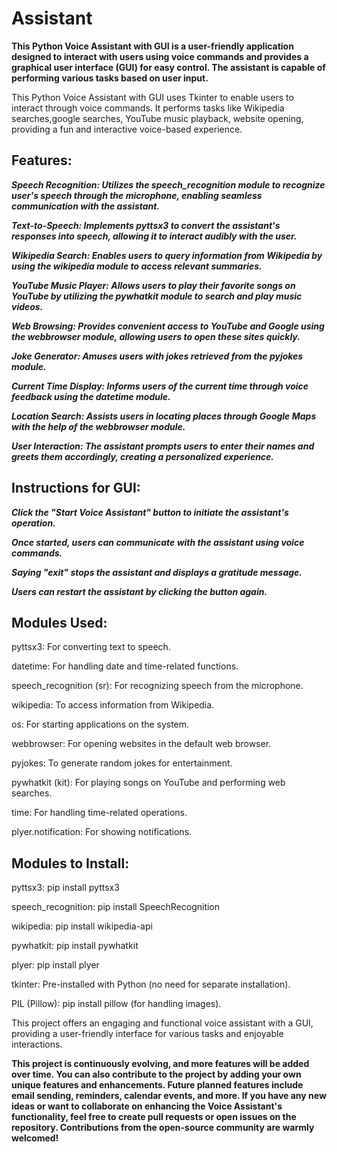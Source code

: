 # Assistant
**This Python Voice Assistant with GUI is a user-friendly application designed to interact with users using voice commands and provides a graphical user interface (GUI) for easy control. The assistant is capable of performing various tasks based on user input.**

This Python Voice Assistant with GUI uses Tkinter to enable users to interact through voice commands. It performs tasks like Wikipedia searches,google searches, YouTube music playback, website opening, providing a fun and interactive voice-based experience.



**Features:**
-------------------
***Speech Recognition: Utilizes the speech_recognition module to recognize user's speech through the microphone, enabling seamless communication with the assistant.***

***Text-to-Speech: Implements pyttsx3 to convert the assistant's responses into speech, allowing it to interact audibly with the user.***

***Wikipedia Search: Enables users to query information from Wikipedia by using the wikipedia module to access relevant summaries.***

***YouTube Music Player: Allows users to play their favorite songs on YouTube by utilizing the pywhatkit module to search and play music videos.***

***Web Browsing: Provides convenient access to YouTube and Google using the webbrowser module, allowing users to open these sites quickly.***

***Joke Generator: Amuses users with jokes retrieved from the pyjokes module.***

***Current Time Display: Informs users of the current time through voice feedback using the datetime module.***

***Location Search: Assists users in locating places through Google Maps with the help of the webbrowser module.***

***User Interaction: The assistant prompts users to enter their names and greets them accordingly, creating a personalized experience.***

**Instructions for GUI:**
-------------------------------
***Click the "Start Voice Assistant" button to initiate the assistant's operation.***

***Once started, users can communicate with the assistant using voice commands.***

***Saying "exit" stops the assistant and displays a gratitude message.***

***Users can restart the assistant by clicking the button again.***

Modules Used:
------------------
pyttsx3: For converting text to speech.

datetime: For handling date and time-related functions.

speech_recognition (sr): For recognizing speech from the microphone.

wikipedia: To access information from Wikipedia.

os: For starting applications on the system.

webbrowser: For opening websites in the default web browser.

pyjokes: To generate random jokes for entertainment.

pywhatkit (kit): For playing songs on YouTube and performing web searches.

time: For handling time-related operations.

plyer.notification: For showing notifications.


Modules to Install:
-----------------------------
pyttsx3: pip install pyttsx3

speech_recognition: pip install SpeechRecognition

wikipedia: pip install wikipedia-api

pywhatkit: pip install pywhatkit

plyer: pip install plyer

tkinter: Pre-installed with Python (no need for separate installation).

PIL (Pillow): pip install pillow (for handling images).


This project offers an engaging and functional voice assistant with a GUI, providing a user-friendly interface for various tasks and enjoyable interactions.

**This project is continuously evolving, and more features will be added over time. You can also contribute to the project by adding your own unique features and enhancements. Future planned features include email sending, reminders, calendar events, and more. If you have any new ideas or want to collaborate on enhancing the Voice Assistant's functionality, feel free to create pull requests or open issues on the repository. Contributions from the open-source community are warmly welcomed!**
